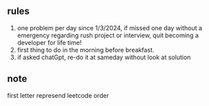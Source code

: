 ## rules
1. one problem per day since 1/3/2024, if missed one day without a emergency regarding rush project or interview, quit becoming a developer for life time!
2. first thing to do in the morning before breakfast. 
3. if asked chatGpt, re-do it at sameday without look at solution

## note 
first letter represend leetcode order